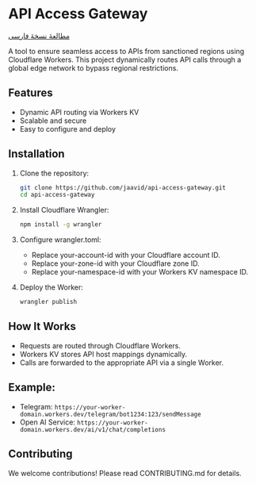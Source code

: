 # API Access Gateway

[مطالعهٔ نسخهٔ فارسی](README.fa.md)

A tool to ensure seamless access to APIs from sanctioned regions using Cloudflare Workers. This project dynamically routes API calls through a global edge network to bypass regional restrictions.

## Features
- Dynamic API routing via Workers KV
- Scalable and secure
- Easy to configure and deploy

## Installation

1. Clone the repository:
   ```bash
   git clone https://github.com/jaavid/api-access-gateway.git
   cd api-access-gateway

2. Install Cloudflare Wrangler:

    ```bash
    npm install -g wrangler

3. Configure wrangler.toml:

    - Replace your-account-id with your Cloudflare account ID.
    - Replace your-zone-id with your Cloudflare zone ID.
    - Replace your-namespace-id with your Workers KV namespace ID.

4. Deploy the Worker:

    ```bash
    wrangler publish

## How It Works
- Requests are routed through Cloudflare Workers.
- Workers KV stores API host mappings dynamically.
- Calls are forwarded to the appropriate API via a single Worker.

## Example:
- Telegram: `https://your-worker-domain.workers.dev/telegram/bot1234:123/sendMessage`
- Open AI Service: `https://your-worker-domain.workers.dev/ai/v1/chat/completions`


## Contributing
We welcome contributions! Please read CONTRIBUTING.md for details.

